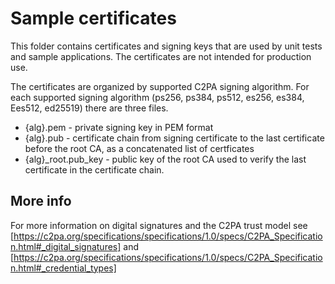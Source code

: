 # Sample certificates

This folder contains certificates and signing keys that are used by unit tests and sample applications. The certificates are not intended for production use.  

The certificates are organized by supported C2PA signing algorithm. For each supported signing algorithm (ps256, ps384, ps512, es256, es384, Ees512, ed25519) there are three files.
* {alg}.pem - private signing key in PEM format
* {alg}.pub - certificate chain from signing certificate to the last certificate before the root CA, as a concatenated list of certficates
* {alg}_root.pub_key - public key of the root CA used to verify the last certificate in the certificate chain.

## More info

For more information on digital signatures and the C2PA trust model see [https://c2pa.org/specifications/specifications/1.0/specs/C2PA_Specification.html#_digital_signatures] and [https://c2pa.org/specifications/specifications/1.0/specs/C2PA_Specification.html#_credential_types]
